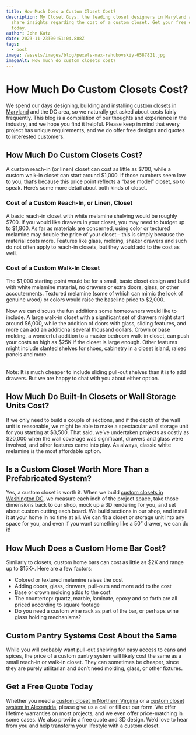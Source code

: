 ```yaml
---
title: How Much Does a Custom Closet Cost?
description: My Closet Guys, the leading closet designers in Maryland and NOVA,
  share insights regarding the cost of a custom closet. Get your free quote
  today.
author: John Katz
date: 2023-11-23T00:51:04.888Z
tags:
  - post
image: /assets/images/blog/pexels-max-rahubovskiy-6587821.jpg
imageAlt: How much do custom closets cost?
---
```

# How Much Do Custom Closets Cost?

We spend our days designing, building and installing [custom closets in Maryland](https://myclosetguys.com/maryland-custom-closets/) and the DC area, so we naturally get asked about costs fairly frequently. This blog is a compilation of our thoughts and experience in the industry, and we hope you find it helpful. Please keep in mind that every project has unique requirements, and we do offer free designs and quotes to interested customers.

## How Much Do Custom Closets Cost?

A custom reach-in (or linen) closet can cost as little as $700, while a custom walk-in closet can start around $1,000. If those numbers seem low to you, that’s because this price point reflects a “base model” closet, so to speak. Here’s some more detail about both kinds of closet.

### Cost of a Custom Reach-In, or Linen, Closet

A basic reach-in closet with white melamine shelving would be roughly $700. If you would like drawers in your closet, you may need to budget up to $1,800. As far as materials are concerned, using color or textured melamine may double the price of your closet – this is simply because the material costs more. Features like glass, molding, shaker drawers and such do not often apply to reach-in closets, but they would add to the cost as well.

### Cost of a Custom Walk-In Closet

The $1,000 starting point would be for a small, basic closet design and build with white melamine material, no drawers or extra doors, glass, or other accouterments. Textured melamine (some of which can mimic the look of genuine wood) or colors would raise the baseline price to $2,000.

Now we can discuss the fun additions some homeowners would like to include. A large walk-in closet with a significant set of drawers might start around $6,000, while the addition of doors with glass, sliding features, and more can add an additional several thousand dollars. Crown or base molding, a wonderful addition to a master bedroom walk-in closet, can push your costs as high as $25K if the closet is large enough. Other features might include slanted shelves for shoes, cabinetry in a closet island, raised panels and more.

\
Note: It is much cheaper to include sliding pull-out shelves than it is to add drawers. But we are happy to chat with you about either option.

## How Much Do Built-In Closets or Wall Storage Units Cost?

If we only need to build a couple of sections, and if the depth of the wall unit is reasonable, we might be able to make a spectacular wall storage unit for you starting at $3,500. That said, we’ve undertaken projects as costly as $20,000 when the wall coverage was significant, drawers and glass were involved, and other features came into play. As always, classic white melamine is the most affordable option.

## Is a Custom Closet Worth More Than a Prefabricated System?

Yes, a custom closet is worth it. When we build [custom closets in Washington DC](https://myclosetguys.com/washington-dc-custom-closets/), we measure each inch of the project space, take those dimensions back to our shop, mock up a 3D rendering for you, and set about custom cutting each board. We build sections in our shop, and install it at your home in no time at all. We can fit a closet or storage unit into any space for you, and even if you want something like a 50” drawer, we can do it!

## How Much Does a Custom Home Bar Cost?

Similarly to closets, custom home bars can cost as little as $2K and range up to $15K+. Here are a few factors:

* Colored or textured melamine raises the cost
* Adding doors, glass, drawers, pull-outs and more add to the cost
* Base or crown molding adds to the cost
* The countertop: quartz, marble, laminate, epoxy and so forth are all priced according to square footage
* Do you need a custom wine rack as part of the bar, or perhaps wine glass holding mechanisms?

## Custom Pantry Systems Cost About the Same

While you will probably want pull-out shelving for easy access to cans and spices, the price of a custom pantry system will likely cost the same as a small reach-in or walk-in closet. They can sometimes be cheaper, since they are purely utilitarian and don’t need molding, glass, or other fixtures.

## Get a Free Quote Today

Whether you need a [custom closet in Northern Virginia](https://myclosetguys.com/northern-va-custom-closets/) or a [custom closet system in Alexandria](https://myclosetguys.com/alexandria-custom-closets/), please give us a call or fill out our form. We offer lifetime warranties on most projects, and we even offer price-matching in some cases. We also provide a free quote and 3D design. We’d love to hear from you and help transform your lifestyle with a custom closet.